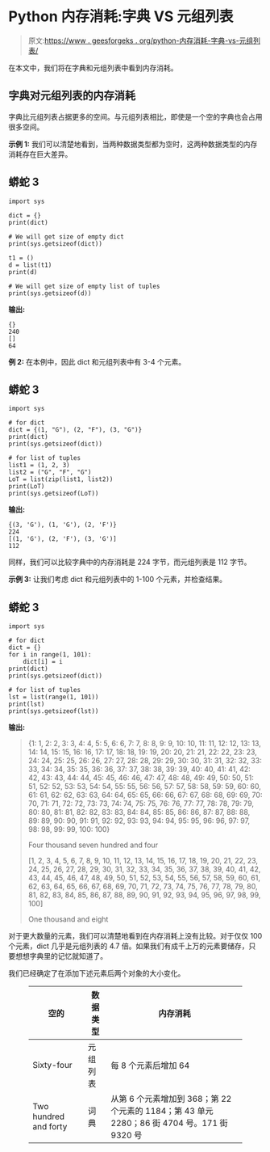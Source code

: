 # Python 内存消耗:字典 VS 元组列表

> 原文:[https://www . geesforgeks . org/python-内存消耗-字典-vs-元组列表/](https://www.geeksforgeeks.org/python-memory-consumption-dictionary-vs-list-of-tuples/)

在本文中，我们将在字典和元组列表中看到内存消耗。

## 字典对元组列表的内存消耗

字典比元组列表占据更多的空间。与元组列表相比，即使是一个空的字典也会占用很多空间。

**示例 1:** 我们可以清楚地看到，当两种数据类型都为空时，这两种数据类型的内存消耗存在巨大差异。

## 蟒蛇 3

```
import sys

dict = {}
print(dict)

# We will get size of empty dict
print(sys.getsizeof(dict))

t1 = ()
d = list(t1)
print(d)

# We will get size of empty list of tuples
print(sys.getsizeof(d))
```

**输出:**

```
{}
240
[]
64
```

**例 2:** 在本例中，因此 dict 和元组列表中有 3-4 个元素。

## 蟒蛇 3

```
import sys

# for dict
dict = {(1, "G"), (2, "F"), (3, "G")}
print(dict)
print(sys.getsizeof(dict))

# for list of tuples
list1 = (1, 2, 3)
list2 = ("G", "F", "G")
LoT = list(zip(list1, list2))
print(LoT)
print(sys.getsizeof(LoT))
```

**输出:**

```
{(3, 'G'), (1, 'G'), (2, 'F')}
224
[(1, 'G'), (2, 'F'), (3, 'G')]
112
```

同样，我们可以比较字典中的内存消耗是 224 字节，而元组列表是 112 字节。

**示例 3:** 让我们考虑 dict 和元组列表中的 1-100 个元素，并检查结果。

## 蟒蛇 3

```
import sys

# for dict
dict = {}
for i in range(1, 101):
    dict[i] = i
print(dict)
print(sys.getsizeof(dict))

# for list of tuples
lst = list(range(1, 101))
print(lst)
print(sys.getsizeof(lst))
```

**输出:**

> {1: 1, 2: 2, 3: 3, 4: 4, 5: 5, 6: 6, 7: 7, 8: 8, 9: 9, 10: 10, 11: 11, 12: 12, 13: 13, 14: 14, 15: 15, 16: 16, 17: 17, 18: 18, 19: 19, 20: 20, 21: 21, 22: 22, 23: 23, 24: 24, 25: 25, 26: 26, 27: 27, 28: 28, 29: 29, 30: 30, 31: 31, 32: 32, 33: 33, 34: 34, 35: 35, 36: 36, 37: 37, 38: 38, 39: 39, 40: 40, 41: 41, 42: 42, 43: 43, 44: 44, 45: 45, 46: 46, 47: 47, 48: 48, 49: 49, 50: 50, 51: 51, 52: 52, 53: 53, 54: 54, 55: 55, 56: 56, 57: 57, 58: 58, 59: 59, 60: 60, 61: 61, 62: 62, 63: 63, 64: 64, 65: 65, 66: 66, 67: 67, 68: 68, 69: 69, 70: 70, 71: 71, 72: 72, 73: 73, 74: 74, 75: 75, 76: 76, 77: 77, 78: 78, 79: 79, 80: 80, 81: 81, 82: 82, 83: 83, 84: 84, 85: 85, 86: 86, 87: 87, 88: 88, 89: 89, 90: 90, 91: 91, 92: 92, 93: 93, 94: 94, 95: 95, 96: 96, 97: 97, 98: 98, 99: 99, 100: 100}
> 
> Four thousand seven hundred and four
> 
> [1, 2, 3, 4, 5, 6, 7, 8, 9, 10, 11, 12, 13, 14, 15, 16, 17, 18, 19, 20, 21, 22, 23, 24, 25, 26, 27, 28, 29, 30, 31, 32, 33, 34, 35, 36, 37, 38, 39, 40, 41, 42, 43, 44, 45, 46, 47, 48, 49, 50, 51, 52, 53, 54, 55, 56, 57, 58, 59, 60, 61, 62, 63, 64, 65, 66, 67, 68, 69, 70, 71, 72, 73, 74, 75, 76, 77, 78, 79, 80, 81, 82, 83, 84, 85, 86, 87, 88, 89, 90, 91, 92, 93, 94, 95, 96, 97, 98, 99, 100]
> 
> One thousand and eight

对于更大数量的元素，我们可以清楚地看到在内存消耗上没有比较。对于仅仅 100 个元素，dict 几乎是元组列表的 4.7 倍。如果我们有成千上万的元素要储存，只要想想字典里的记忆就知道了。

我们已经确定了在添加下述元素后两个对象的大小变化。

<figure class="table">

| 空的 | 数据类型 | 内存消耗 |
| --- | --- | --- |
| Sixty-four | 元组列表 | 每 8 个元素后增加 64 |
| Two hundred and forty | 词典 | 从第 6 个元素增加到 368；第 22 个元素的 1184；第 43 单元 2280；86 街 4704 号。171 街 9320 号 |

</figure>